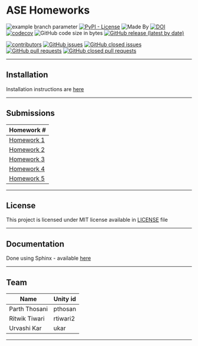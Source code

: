 # ASE Homeworks

![example branch parameter](https://github.com/team-4-csc-591-ase/hw/actions/workflows/main.yml/badge.svg?branch=main)
[![PyPI - License](https://img.shields.io/pypi/l/FastAPI)](https://opensource.org/licenses/MIT)
![Made By](https://img.shields.io/badge/Made_By-Python3.10-green)
[![DOI](https://zenodo.org/badge/589088031.svg)](https://zenodo.org/badge/latestdoi/589088031)
[![codecov](https://codecov.io/gh/team-4-csc-591-ase/hw/branch/main/graph/badge.svg?token=X2G5P1UNIR)](https://codecov.io/gh/team-4-csc-591-ase/hw)
![GitHub code size in bytes](https://img.shields.io/github/languages/code-size/team-4-csc-591-ase/hw)
[![GitHub release (latest by date)](https://img.shields.io/github/v/release/team-4-csc-591-ase/hw)](https://github.com/team-4-csc-591-ase/hw/releases/tag/v1.0.0)

[![contributors](https://img.shields.io/github/contributors/team-4-csc-591-ase/hw)](https://github.com/team-4-csc-591-ase/hw/graphs/contributors)
[![GitHub issues](https://img.shields.io/github/issues-raw/team-4-csc-591-ase/hw)](https://github.com/team-4-csc-591-ase/hw/issues)
[![GitHub closed issues](https://img.shields.io/github/issues-closed-raw/team-4-csc-591-ase/hw)](https://github.com/team-4-csc-591-ase/hw/issues?q=is%3Aissue+is%3Aclosed)
[![GitHub pull requests](https://img.shields.io/github/issues-pr-raw/team-4-csc-591-ase/hw)](https://github.com/team-4-csc-591-ase/hw/pulls)
[![GitHub closed pull requests](https://img.shields.io/github/issues-pr-closed-raw/team-4-csc-591-ase/hw)](https://github.com/team-4-csc-591-ase/hw/pulls?q=is%3Apr+is%3Aclosed)

______________________________________________________________________

## Installation

Installation instructions are [here](https://github.com/team-4-csc-591-ase/hw/tree/main/INSTALL.md)

______________________________________________________________________

## Submissions

| Homework #                                                      |
|-----------------------------------------------------------------|
| [Homework 1](https://github.com/team-4-csc-591-ase/hw/tree/1.0) |
| [Homework 2](https://github.com/team-4-csc-591-ase/hw/tree/2.0) |
| [Homework 3](https://github.com/team-4-csc-591-ase/hw/tree/3.0) |
| [Homework 4](https://github.com/team-4-csc-591-ase/hw/tree/4.1) |
| [Homework 5](https://github.com/team-4-csc-591-ase/hw/tree/5.0) |

______________________________________________________________________

## License

This project is licensed under MIT license available in [LICENSE](https://github.com/team-4-csc-591-ase/hw/blob/main/LICENSE.md) file

______________________________________________________________________

## Documentation

Done using Sphinx - available [here](https://team-4-csc-591-ase.github.io/hw)

______________________________________________________________________

## Team

| Name          | Unity id |
|---------------|----------|
| Parth Thosani | pthosan |
| Ritwik Tiwari | rtiwari2 |
| Urvashi Kar   | ukar     |

______________________________________________________________________
